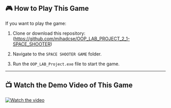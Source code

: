 ## 🎮 How to Play This Game

If you want to play the game:

1. Clone or download this repository: (https://github.com/mihadcse/OOP_LAB_PROJECT_2_1-SPACE_SHOOTER)
   
2. Navigate to the `SPACE SHOOTER GAME` folder.

3. Run the `OOP_LAB_Project.exe` file to start the game.

---
## 📺 Watch the Demo Video of This Game

[![Watch the video](https://img.youtube.com/vi/vbWuK4hSrFo/maxresdefault.jpg)](https://www.youtube.com/watch?v=vbWuK4hSrFo)
